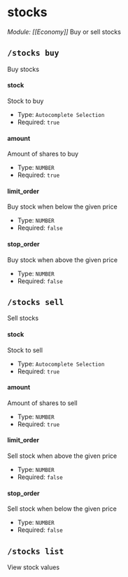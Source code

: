 # stocks
*Module: [[Economy]]*
Buy or sell stocks
## `/stocks buy`
Buy stocks
#### stock
Stock to buy
- Type: `Autocomplete Selection`
- Required: `true`
#### amount
Amount of shares to buy
- Type: `NUMBER`
- Required: `true`
#### limit_order
Buy stock when below the given price
- Type: `NUMBER`
- Required: `false`
#### stop_order
Buy stock when above the given price
- Type: `NUMBER`
- Required: `false`
## `/stocks sell`
Sell stocks
#### stock
Stock to sell
- Type: `Autocomplete Selection`
- Required: `true`
#### amount
Amount of shares to sell
- Type: `NUMBER`
- Required: `true`
#### limit_order
Sell stock when above the given price
- Type: `NUMBER`
- Required: `false`
#### stop_order
Sell stock when below the given price
- Type: `NUMBER`
- Required: `false`
## `/stocks list`
View stock values
